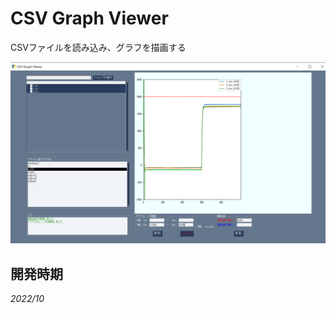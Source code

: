 # CSV Graph Viewer

CSVファイルを読み込み、グラフを描画する

![image](images/スクリーンショット%202023-04-26%20140258.png)

## 開発時期
*2022/10*
